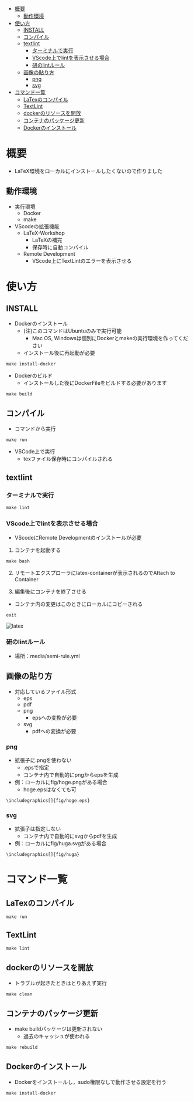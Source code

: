 
- [概要](#概要)
  - [動作環境](#動作環境)
- [使い方](#使い方)
  - [INSTALL](#install)
  - [コンパイル](#コンパイル)
  - [textlint](#textlint)
    - [ターミナルで実行](#ターミナルで実行)
    - [VScode上でlintを表示させる場合](#vscode上でlintを表示させる場合)
    - [研のlintルール](#研のlintルール)
  - [画像の貼り方](#画像の貼り方)
    - [png](#png)
    - [svg](#svg)
- [コマンド一覧](#コマンド一覧)
  - [LaTexのコンパイル](#latexのコンパイル)
  - [TextLint](#textlint-1)
  - [dockerのリソースを開放](#dockerのリソースを開放)
  - [コンテナのパッケージ更新](#コンテナのパッケージ更新)
  - [Dockerのインストール](#dockerのインストール)

# 概要
* LaTeX環境をローカルにインストールしたくないので作りました
## 動作環境
* 実行環境
  * Docker
  * make
* VScodeの拡張機能
  * LaTeX-Workshop
    * LaTeXの補完
    * 保存時に自動コンパイル
  * Remote Development
    * VScode上にTextLintのエラーを表示させる

# 使い方
## INSTALL
* Dockerのインストール
  * (注)このコマンドはUbuntuのみで実行可能
    * Mac OS, Windowsは個別にDockerとmakeの実行環境を作ってください
  * インストール後に再起動が必要
```
make install-docker
```

* Dockerのビルド
  * インストールした後にDockerFileをビルドする必要があります
```
make build
```

## コンパイル
* コマンドから実行
```
make run
```
* VSCode上で実行
  * texファイル保存時にコンパイルされる

## textlint
### ターミナルで実行
```
make lint
```

### VScode上でlintを表示させる場合
* VScodeにRemote Developmentのインストールが必要
1. コンテナを起動する
```
make bash
```
2. リモートエクスプローラにlatex-containerが表示されるのでAttach to Container

1. 編集後にコンテナを終了させる
  * コンテナ内の変更はこのときにローカルにコピーされる
```
exit
```
![latex](https://user-images.githubusercontent.com/71243805/175035945-0b5701c0-b7cf-4804-b47a-a0acbff3f340.gif)


### 研のlintルール
   * 場所：media/semi-rule.yml

## 画像の貼り方
* 対応しているファイル形式
  * eps
  * pdf
  * png
    * epsへの変換が必要
  * svg
    * pdfへの変換が必要
### png
* 拡張子に.pngを使わない
  * .epsで指定
  * コンテナ内で自動的にpngからepsを生成
* 例：ローカルにfig/hoge.pngがある場合
  * hoge.epsはなくても可
```
\includegraphics[]{fig/hoge.eps}
```

### svg
* 拡張子は指定しない
  * コンテナ内で自動的にsvgからpdfを生成
* 例：ローカルにfig/huga.svgがある場合
```
\includegraphics[]{fig/huga}
```

# コマンド一覧

## LaTexのコンパイル
```
make run
```
## TextLint
```
make lint
```

## dockerのリソースを開放
* トラブルが起きたときはとりあえず実行
```
make clean
```

## コンテナのパッケージ更新
* make buildパッケージは更新されない
  * 過去のキャッシュが使われる
```
make rebuild
```

## Dockerのインストール
* Dockerをインストールし，sudo権限なしで動作させる設定を行う
```
make install-docker
```